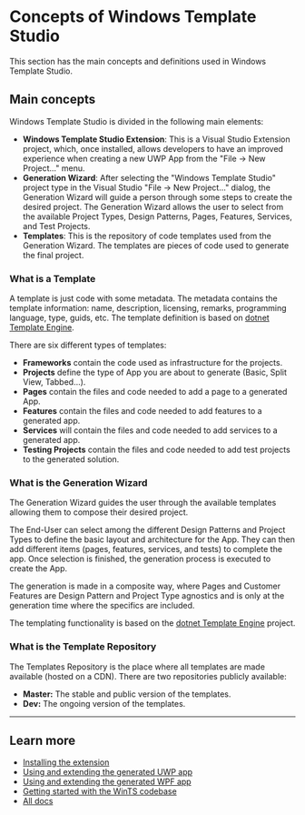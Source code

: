 # Concepts of Windows Template Studio

This section has the main concepts and definitions used in Windows Template Studio.

## Main concepts

Windows Template Studio is divided in the following main elements:

- **Windows Template Studio Extension**: This is a Visual Studio Extension project, which, once installed, allows developers to have an improved experience when creating a new UWP App from the "File -> New Project..." menu.
- **Generation Wizard**: After selecting the "Windows Template Studio" project type in the Visual Studio "File -> New Project..." dialog, the Generation Wizard will guide a person through some steps to create the desired project. The Generation Wizard allows the user to select from the available Project Types, Design Patterns, Pages, Features, Services, and Test Projects.
- **Templates**: This is the repository of code templates used from the Generation Wizard. The templates are pieces of code used to generate the final project.

### What is a Template

A template is just code with some metadata. The metadata contains the template information: name, description, licensing, remarks, programming language, type, guids, etc. The template definition is based on [dotnet Template Engine](https://github.com/dotnet/templating).

There are six different types of templates:

- **Frameworks** contain the code used as infrastructure for the projects.
- **Projects** define the type of App you are about to generate (Basic, Split View, Tabbed...).
- **Pages** contain the files and code needed to add a page to a generated App.
- **Features** contain the files and code needed to add features to a generated app.
- **Services** will contain the files and code needed to add services to a generated app.
- **Testing Projects** contain the files and code needed to add test projects to the generated solution.

### What is the Generation Wizard

The Generation Wizard guides the user through the available templates allowing them to compose their desired project.

The End-User can select among the different Design Patterns and Project Types to define the basic layout and architecture for the App. They can then add different items (pages, features, services, and tests) to complete the app. Once selection is finished, the generation process is executed to create the App.

The generation is made in a composite way, where Pages and Customer Features are Design Pattern and Project Type agnostics and is only at the generation time where the specifics are included.

The templating functionality is based on the [dotnet Template Engine](https://github.com/dotnet/templating) project.

### What is the Template Repository

The Templates Repository is the place where all templates are made available (hosted on a CDN). There are two repositories publicly available:

- **Master:** The stable and public version of the templates.
- **Dev:** The ongoing version of the templates.

---

## Learn more

- [Installing the extension](./getting-started-extension.md)
- [Using and extending the generated UWP app](./UWP/getting-started-endusers.md)
- [Using and extending the generated WPF app](./WPF/getting-started-endusers.md)
- [Getting started with the WinTS codebase](./getting-started-developers.md)
- [All docs](./readme.md)
